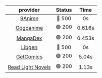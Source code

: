 | **provider** | **Status** | **Time** |
|:--------:|:------:|:----:|
| [9Anime](https://9anime.to) | 🔴 500 | 0s |
| [Gogoanime](https://gogoanime.gg) | 🟢 200 | 0.616s |
| [MangaDex](https://mangadex.org) | 🟢 200 | 0.453s |
| [Libgen](http://libgen) | 🔴 500 | 0s |
| [GetComics](https://getcomics.info/) | 🟢 200 | 5.04s |
| [Read Light Novels](https://readlightnovels.net) | 🟢 200 | 1.13s |
